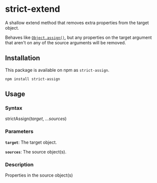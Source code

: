# strict-extend
A shallow extend method that removes extra properties from the target object.

Behaves like [`Object.assign()`](https://developer.mozilla.org/en-US/docs/Web/JavaScript/Reference/Global_Objects/Object/assign), but any properties on the target argument that aren't on any of the source arguments will be removed.

## Installation
This package is available on npm as `strict-assign`.
```
npm install strict-assign
```

## Usage
### Syntax
strictAssign(_target_, _...sources_)
### Parameters

**`target`**: The target object.

**`sources`**: The source object(s).

### Description
Properties in the source object(s)
